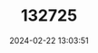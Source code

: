---
title: "132725"
category: "Cephalopholis aurantia"
draft: false
date: 2024-02-22 13:03:51
languages:
  English: ["Golden Rockcod", "Orange Cod", "Golden Hind"]
  Spanish; Castilian: ["Cherna Dorada"]
  French: ["Cuisinier", "Maconde", "Mamam Rouge", "Rouge Batard", "Rouge Peau Dure", "Vieille Doree"]
  Japanese: ["Hanahata"]
---
